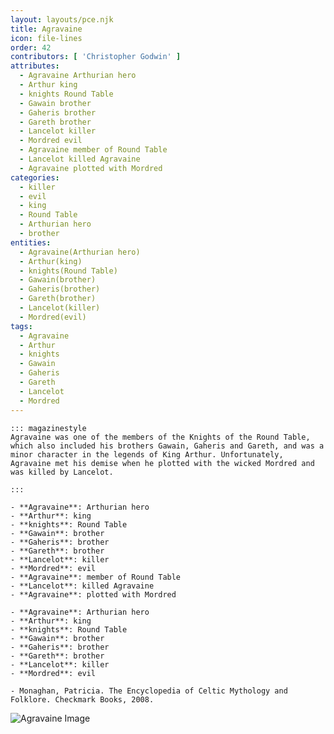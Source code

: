 ```yaml
---
layout: layouts/pce.njk
title: Agravaine
icon: file-lines
order: 42
contributors: [ 'Christopher Godwin' ]
attributes:
  - Agravaine Arthurian hero
  - Arthur king
  - knights Round Table
  - Gawain brother
  - Gaheris brother
  - Gareth brother
  - Lancelot killer
  - Mordred evil
  - Agravaine member of Round Table
  - Lancelot killed Agravaine
  - Agravaine plotted with Mordred
categories:
  - killer
  - evil
  - king
  - Round Table
  - Arthurian hero
  - brother
entities:
  - Agravaine(Arthurian hero)
  - Arthur(king)
  - knights(Round Table)
  - Gawain(brother)
  - Gaheris(brother)
  - Gareth(brother)
  - Lancelot(killer)
  - Mordred(evil)
tags:
  - Agravaine
  - Arthur
  - knights
  - Gawain
  - Gaheris
  - Gareth
  - Lancelot
  - Mordred
---
```

``` tab [group1:Info]
::: magazinestyle
Agravaine was one of the members of the Knights of the Round Table, which also included his brothers Gawain, Gaheris and Gareth, and was a minor character in the legends of King Arthur. Unfortunately, Agravaine met his demise when he plotted with the wicked Mordred and was killed by Lancelot.

:::
```
``` tab [group1:Attributes]
- **Agravaine**: Arthurian hero
- **Arthur**: king
- **knights**: Round Table
- **Gawain**: brother
- **Gaheris**: brother
- **Gareth**: brother
- **Lancelot**: killer
- **Mordred**: evil
- **Agravaine**: member of Round Table
- **Lancelot**: killed Agravaine
- **Agravaine**: plotted with Mordred
```
``` tab [group1:Entities]
- **Agravaine**: Arthurian hero
- **Arthur**: king
- **knights**: Round Table
- **Gawain**: brother
- **Gaheris**: brother
- **Gareth**: brother
- **Lancelot**: killer
- **Mordred**: evil
```
``` tab [group1:Sources]
- Monaghan, Patricia. The Encyclopedia of Celtic Mythology and Folklore. Checkmark Books, 2008.
```
![Agravaine Image](https://upload.wikimedia.org/wikipedia/commons/thumb/1/1b/Blason_Agravain.svg/1200px-Blason_Agravain.svg.png)
